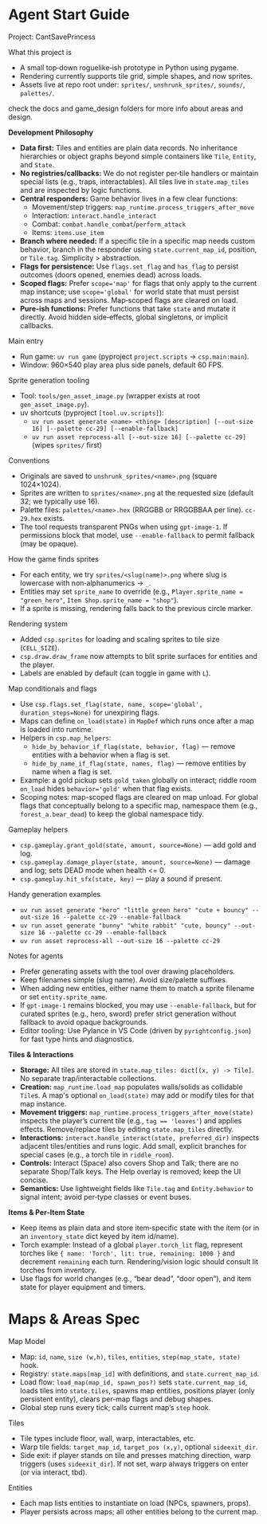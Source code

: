 Agent Start Guide
=================

Project: CantSavePrincess

What this project is
- A small top‑down roguelike‑ish prototype in Python using pygame.
- Rendering currently supports tile grid, simple shapes, and now sprites.
- Assets live at repo root under: `sprites/`, `unshrunk_sprites/`, `sounds/`, `palettes/`.

check the docs and game_design folders for more info about areas and design. 

**Development Philosophy**
- **Data first:** Tiles and entities are plain data records. No inheritance hierarchies or object graphs beyond simple containers like `Tile`, `Entity`, and `State`.
- **No registries/callbacks:** We do not register per‑tile handlers or maintain special lists (e.g., traps, interactables). All tiles live in `state.map_tiles` and are inspected by logic functions.
- **Central responders:** Game behavior lives in a few clear functions:
  - Movement/step triggers: `map_runtime.process_triggers_after_move`
  - Interaction: `interact.handle_interact`
  - Combat: `combat.handle_combat`/`perform_attack`
  - Items: `items.use_item`
- **Branch where needed:** If a specific tile in a specific map needs custom behavior, branch in the responder using `state.current_map_id`, position, or `Tile.tag`. Simplicity > abstraction.
- **Flags for persistence:** Use `flags.set_flag` and `has_flag` to persist outcomes (doors opened, enemies dead) across loads.
- **Scoped flags:** Prefer `scope='map'` for flags that only apply to the current map instance; use `scope='global'` for world state that must persist across maps and sessions. Map‑scoped flags are cleared on load.
- **Pure-ish functions:** Prefer functions that take `state` and mutate it directly. Avoid hidden side‑effects, global singletons, or implicit callbacks.

Main entry
- Run game: `uv run game` (pyproject `project.scripts` → `csp.main:main`).
- Window: 960×540 play area plus side panels, default 60 FPS.

Sprite generation tooling
- Tool: `tools/gen_asset_image.py` (wrapper exists at root `gen_asset_image.py`).
- uv shortcuts (pyproject `[tool.uv.scripts]`):
  - `uv run asset generate <name> <thing> [description] [--out-size 16] [--palette cc-29] [--enable-fallback]`
  - `uv run asset reprocess-all [--out-size 16] [--palette cc-29]` (wipes `sprites/` first)

Conventions
- Originals are saved to `unshrunk_sprites/<name>.png` (square 1024×1024).
- Sprites are written to `sprites/<name>.png` at the requested size (default 32; we typically use 16).
- Palette files: `palettes/<name>.hex` (RRGGBB or RRGGBBAA per line). `cc-29.hex` exists.
- The tool requests transparent PNGs when using `gpt-image-1`. If permissions block that model, use `--enable-fallback` to permit fallback (may be opaque).

How the game finds sprites
- For each entity, we try `sprites/<slug(name)>.png` where slug is lowercase with non‑alphanumerics → `_`.
- Entities may set `sprite_name` to override (e.g., `Player.sprite_name = "green_hero"`, `Item Shop.sprite_name = "shop"`).
- If a sprite is missing, rendering falls back to the previous circle marker.

Rendering system
- Added `csp.sprites` for loading and scaling sprites to tile size (`CELL_SIZE`).
- `csp.draw.draw_frame` now attempts to blit sprite surfaces for entities and the player.
- Labels are enabled by default (can toggle in game with `L`).

Map conditionals and flags
- Use `csp.flags.set_flag(state, name, scope='global', duration_steps=None)` for unexpiring flags.
- Maps can define `on_load(state)` in `MapDef` which runs once after a map is loaded into runtime.
- Helpers in `csp.map_helpers`:
  - `hide_by_behavior_if_flag(state, behavior, flag)` — remove entities with a behavior when a flag is set.
  - `hide_by_name_if_flag(state, names, flag)` — remove entities by name when a flag is set.
- Example: a gold pickup sets `gold_taken` globally on interact; riddle room `on_load` hides `behavior='gold'` when that flag exists.
 - Scoping notes: map-scoped flags are cleared on map unload. For global flags that conceptually belong to a specific map, namespace them (e.g., `forest_a.bear_dead`) to keep the global namespace tidy.

Gameplay helpers
- `csp.gameplay.grant_gold(state, amount, source=None)` — add gold and log.
- `csp.gameplay.damage_player(state, amount, source=None)` — damage and log; sets DEAD mode when health <= 0.
- `csp.gameplay.hit_sfx(state, key)` — play a sound if present.

Handy generation examples
- `uv run asset generate "hero" "little green hero" "cute + bouncy" --out-size 16 --palette cc-29 --enable-fallback`
- `uv run asset generate "bunny" "white rabbit" "cute, bouncy" --out-size 16 --palette cc-29 --enable-fallback`
- `uv run asset reprocess-all --out-size 16 --palette cc-29`

Notes for agents
- Prefer generating assets with the tool over drawing placeholders.
- Keep filenames simple (slug name). Avoid size/palette suffixes.
- When adding new entities, either name them to match a sprite filename or set `entity.sprite_name`.
- If `gpt-image-1` remains blocked, you may use `--enable-fallback`, but for curated sprites (e.g., hero, sword) prefer strict generation without fallback to avoid opaque backgrounds.
- Editor tooling: Use Pylance in VS Code (driven by `pyrightconfig.json`) for fast type hints and diagnostics.

**Tiles & Interactions**
- **Storage:** All tiles are stored in `state.map_tiles: dict[(x, y) -> Tile]`. No separate trap/interactable collections.
- **Creation:** `map_runtime.load_map` populates walls/solids as collidable `Tile`s. A map's optional `on_load(state)` may add or modify tiles for that map instance.
- **Movement triggers:** `map_runtime.process_triggers_after_move(state)` inspects the player’s current tile (e.g., `tag == 'leaves'`) and applies effects. Remove/replace tiles by editing `state.map_tiles` directly.
- **Interactions:** `interact.handle_interact(state, preferred_dir)` inspects adjacent tiles/entities and runs logic. Add small, explicit branches for special cases (e.g., a torch tile in `riddle_room`).
- **Controls:** Interact (Space) also covers Shop and Talk; there are no separate Shop/Talk keys. The Help overlay is removed; keep the UI concise.
- **Semantics:** Use lightweight fields like `Tile.tag` and `Entity.behavior` to signal intent; avoid per‑type classes or event buses.

**Items & Per‑Item State**
- Keep items as plain data and store item‑specific state with the item (or in an `inventory_state` dict keyed by item id/name).
- Torch example: Instead of a global `player.torch_lit` flag, represent torches like `{ name: 'Torch', lit: true, remaining: 1000 }` and decrement `remaining` each turn. Rendering/vision logic should consult lit torches from inventory.
- Use flags for world changes (e.g., “bear dead”, “door open”), and item state for player equipment and timers.


Maps & Areas Spec
==================

Map Model
- Map: `id`, `name`, `size (w,h)`, `tiles`, `entities`, `step(map_state, state)` hook.
- Registry: `state.maps[map_id]` with definitions, and `state.current_map_id`.
- Load flow: `load_map(map_id, spawn_pos?)` sets `state.current_map_id`, loads tiles into `state.tiles`, spawns map entities, positions player (only persistent entity), clears per-map flags and debug shapes.
- Global step runs every tick; calls current map’s `step` hook.

Tiles
- Tile types include floor, wall, warp, interactables, etc.
- Warp tile fields: `target_map_id`, `target_pos (x,y)`, optional `sideexit_dir`.
- Side exit: if player stands on tile and presses matching direction, warp triggers (uses `sideexit_dir`). If not set, warp always triggers on enter (or via interact, tbd).

Entities
- Each map lists entities to instantiate on load (NPCs, spawners, props).
- Player persists across maps; all other entities belong to the current map.
